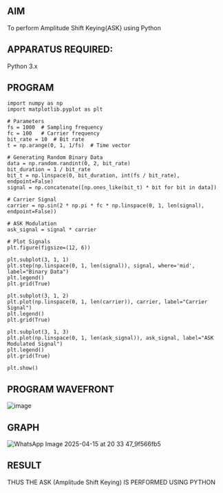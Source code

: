 ## AIM
To perform Amplitude Shift Keying{ASK} using Python
## APPARATUS REQUIRED:
Python 3.x
## PROGRAM
```
import numpy as np
import matplotlib.pyplot as plt

# Parameters
fs = 1000  # Sampling frequency
fc = 100   # Carrier frequency
bit_rate = 10  # Bit rate
t = np.arange(0, 1, 1/fs)  # Time vector

# Generating Random Binary Data
data = np.random.randint(0, 2, bit_rate)
bit_duration = 1 / bit_rate
bit_t = np.linspace(0, bit_duration, int(fs / bit_rate), endpoint=False)
signal = np.concatenate([np.ones_like(bit_t) * bit for bit in data])

# Carrier Signal
carrier = np.sin(2 * np.pi * fc * np.linspace(0, 1, len(signal), endpoint=False))

# ASK Modulation
ask_signal = signal * carrier

# Plot Signals
plt.figure(figsize=(12, 6))

plt.subplot(3, 1, 1)
plt.step(np.linspace(0, 1, len(signal)), signal, where='mid', label="Binary Data")
plt.legend()
plt.grid(True)

plt.subplot(3, 1, 2)
plt.plot(np.linspace(0, 1, len(carrier)), carrier, label="Carrier Signal")
plt.legend()
plt.grid(True)

plt.subplot(3, 1, 3)
plt.plot(np.linspace(0, 1, len(ask_signal)), ask_signal, label="ASK Modulated Signal")
plt.legend()
plt.grid(True)

plt.show()
```
## PROGRAM WAVEFRONT
![image](https://github.com/user-attachments/assets/2e925df8-9c0c-47b9-b155-065b60817cf7)

## GRAPH
![WhatsApp Image 2025-04-15 at 20 33 47_9f566fb5](https://github.com/user-attachments/assets/4db3ca85-6f41-4d47-a38b-d1954f331db8)
## RESULT
THUS THE ASK (Amplitude Shift Keying) IS PERFORMED USING PYTHON
